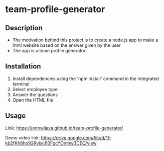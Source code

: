 # team-profile-generator

## Description
- The motivation behind this project is to create a node.js app to make a html website based on the answer given by the user
- The app is a team profile generator

## Installation

1. Install dependencies using the 'npm install' command in the integrated terminal
2. Select employee type
3. Answer the questions
4. Open the HTML file

## Usage

Link: https://jonnwijaya.github.io/team-profile-generator/

Demo video link: https://drive.google.com/file/d/11-kb2fKh8ho92Rvjxc60FgcYOnmw3CEQ/view